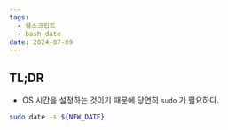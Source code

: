 ```yaml
---
tags:
  - 쉘스크립트
  - bash-date
date: 2024-07-09
---
```

## TL;DR

- OS 시간을 설정하는 것이기 때문에 당연히 `sudo` 가 필요하다.

```bash
sudo date -s ${NEW_DATE}
```